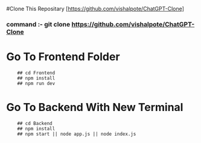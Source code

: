 #Clone This Repositary
[https://github.com/vishalpote/ChatGPT-Clone]
### command :- git clone https://github.com/vishalpote/ChatGPT-Clone

# Go To Frontend Folder
        ## cd Frontend
        ## npm install
        ## npm run dev

# Go To Backend With New Terminal
        ## cd Backend
        ## npm install
        ## npm start || node app.js || node index.js



